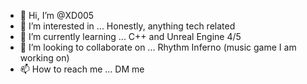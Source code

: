 - 👋 Hi, I’m @XD005
- 👀 I’m interested in ... Honestly, anything tech related
- 🌱 I’m currently learning ... C++ and Unreal Engine 4/5
- 💞️ I’m looking to collaborate on ... Rhythm Inferno (music game I am working on) 
- 📫 How to reach me ... DM me

<!---
XD005/XD005 is a ✨ special ✨ repository because its `README.md` (this file) appears on your GitHub profile.
You can click the Preview link to take a look at your changes.
--->
